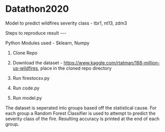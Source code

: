 # Datathon2020
Model to predict wildfires severity class - tbr1, nt13, zdm3


Steps to reproduce result ---

Python Modules used - Sklearn, Numpy

1. Clone Repo

2. Download the dataset - https://www.kaggle.com/rtatman/188-million-us-wildfires, place in the cloned repo directory

3. Run firestocsv.py

4. Run code.py

5. Run model.py

The dataset is seperated into groups based off the statistical cause. For each group a Random Forest Classifier is used to attempt to predict the severity class of the fire. Resulting accuracy is printed at the end of each group.
